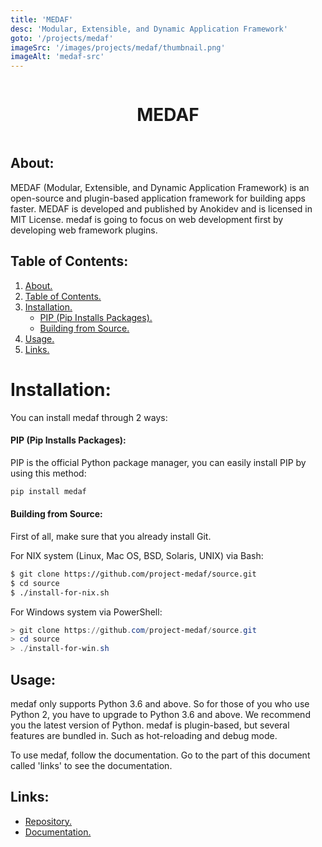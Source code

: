 ```yaml
---
title: 'MEDAF'
desc: 'Modular, Extensible, and Dynamic Application Framework'
goto: '/projects/medaf'
imageSrc: '/images/projects/medaf/thumbnail.png'
imageAlt: 'medaf-src'
---
```


<div align="center" style="display : flex; justify-content : center;">
  <h1>MEDAF</h1>
</div>

## About: <a id="about"></a>

MEDAF (Modular, Extensible, and Dynamic Application Framework) is an open-source and plugin-based application framework for building apps faster. MEDAF is developed and published by Anokidev and is licensed in MIT License. medaf is going to focus on web development first by developing web framework plugins.

## Table of Contents: <a id="contents"></a>

1. [About.](#about)
2. [Table of Contents.](#contents)
3. [Installation.](#installation)
   - [PIP (Pip Installs Packages).](#pip)
   - [Building from Source.](#source)
4. [Usage.](#usage)
5. [Links.](#links)

# Installation: <a id="installation"></a>

You can install medaf through 2 ways:

#### PIP (Pip Installs Packages): <a id="pip"></a>

PIP is the official Python package manager, you can easily install PIP by using this method:

```bash
pip install medaf
```

#### Building from Source: <a id="source"></a>

First of all, make sure that you already install Git.

For NIX system (Linux, Mac OS, BSD, Solaris, UNIX) via Bash:

```bash
$ git clone https://github.com/project-medaf/source.git
$ cd source
$ ./install-for-nix.sh
```

For Windows system via PowerShell:

```powershell
> git clone https://github.com/project-medaf/source.git
> cd source
> ./install-for-win.sh
```

## Usage: <a id="usage"></a>

medaf only supports Python 3.6 and above. So for those of you who use Python 2, you have to upgrade to Python 3.6 and above. We recommend you the latest version of Python. medaf is plugin-based, but several features are bundled in. Such as hot-reloading and debug mode.

To use medaf, follow the documentation. Go to the part of this document called 'links' to see the documentation.

## Links: <a id="links"></a>

- [Repository.](https://github.com/project-medaf/)
- [Documentation.](https://medaf.readthedocs.io)
